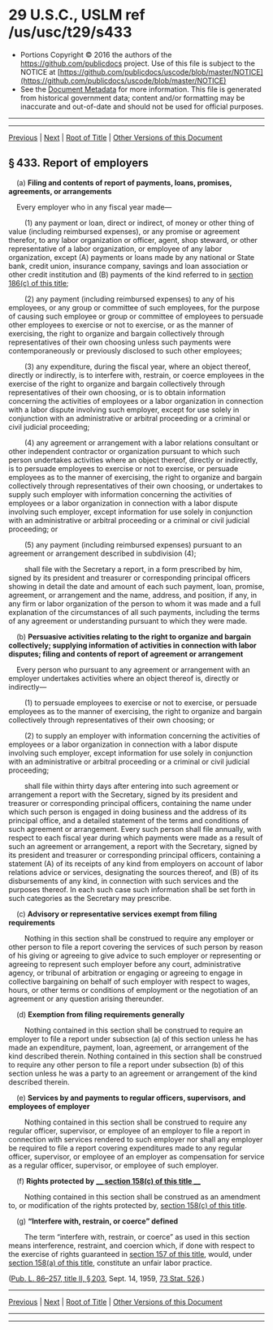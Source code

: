 ---
---

# 29 U.S.C., USLM ref /us/usc/t29/s433

* Portions Copyright © 2016 the authors of the https://github.com/publicdocs project.
  Use of this file is subject to the NOTICE at [https://github.com/publicdocs/uscode/blob/master/NOTICE](https://github.com/publicdocs/uscode/blob/master/NOTICE)
* See the [Document Metadata](././../../../../..//README.md) for more information.
  This file is generated from historical government data; content and/or formatting may be inaccurate and out-of-date and should not be used for official purposes.

----------
----------

[Previous](./../../../../..//us/usc/t29/ch11/schIII/m__us_usc_t29_s432.md) | [Next](./../../../../..//us/usc/t29/ch11/schIII/m__us_usc_t29_s434.md) | [Root of Title](./../../../../../) | [Other Versions of this Document](https://publicdocs.github.io/go/links?ns=uslm&ref=%2Fus%2Fusc%2Ft29%2Fs433)

## § 433. Report of employers

    (a) __Filing and contents of report of payments, loans, promises, agreements, or arrangements__ 

    Every employer who in any fiscal year made—

        (1) any payment or loan, direct or indirect, of money or other thing of value (including reimbursed expenses), or any promise or agreement therefor, to any labor organization or officer, agent, shop steward, or other representative of a labor organization, or employee of any labor organization, except (A) payments or loans made by any national or State bank, credit union, insurance company, savings and loan association or other credit institution and (B) payments of the kind referred to in [section 186(c) of this title][/us/usc/t29/s186/c];

        (2) any payment (including reimbursed expenses) to any of his employees, or any group or committee of such employees, for the purpose of causing such employee or group or committee of employees to persuade other employees to exercise or not to exercise, or as the manner of exercising, the right to organize and bargain collectively through representatives of their own choosing unless such payments were contemporaneously or previously disclosed to such other employees;

        (3) any expenditure, during the fiscal year, where an object thereof, directly or indirectly, is to interfere with, restrain, or coerce employees in the exercise of the right to organize and bargain collectively through representatives of their own choosing, or is to obtain information concerning the activities of employees or a labor organization in connection with a labor dispute involving such employer, except for use solely in conjunction with an administrative or arbitral proceeding or a criminal or civil judicial proceeding;

        (4) any agreement or arrangement with a labor relations consultant or other independent contractor or organization pursuant to which such person undertakes activities where an object thereof, directly or indirectly, is to persuade employees to exercise or not to exercise, or persuade employees as to the manner of exercising, the right to organize and bargain collectively through representatives of their own choosing, or undertakes to supply such employer with information concerning the activities of employees or a labor organization in connection with a labor dispute involving such employer, except information for use solely in conjunction with an administrative or arbitral proceeding or a criminal or civil judicial proceeding; or

        (5) any payment (including reimbursed expenses) pursuant to an agreement or arrangement described in subdivision (4);

        shall file with the Secretary a report, in a form prescribed by him, signed by its president and treasurer or corresponding principal officers showing in detail the date and amount of each such payment, loan, promise, agreement, or arrangement and the name, address, and position, if any, in any firm or labor organization of the person to whom it was made and a full explanation of the circumstances of all such payments, including the terms of any agreement or understanding pursuant to which they were made.

    (b) __Persuasive activities relating to the right to organize and bargain collectively; supplying information of activities in connection with labor disputes; filing and contents of report of agreement or arrangement__ 

    Every person who pursuant to any agreement or arrangement with an employer undertakes activities where an object thereof is, directly or indirectly—

        (1) to persuade employees to exercise or not to exercise, or persuade employees as to the manner of exercising, the right to organize and bargain collectively through representatives of their own choosing; or

        (2) to supply an employer with information concerning the activities of employees or a labor organization in connection with a labor dispute involving such employer, except information for use solely in conjunction with an administrative or arbitral proceeding or a criminal or civil judicial proceeding;

        shall file within thirty days after entering into such agreement or arrangement a report with the Secretary, signed by its president and treasurer or corresponding principal officers, containing the name under which such person is engaged in doing business and the address of its principal office, and a detailed statement of the terms and conditions of such agreement or arrangement. Every such person shall file annually, with respect to each fiscal year during which payments were made as a result of such an agreement or arrangement, a report with the Secretary, signed by its president and treasurer or corresponding principal officers, containing a statement (A) of its receipts of any kind from employers on account of labor relations advice or services, designating the sources thereof, and (B) of its disbursements of any kind, in connection with such services and the purposes thereof. In each such case such information shall be set forth in such categories as the Secretary may prescribe.

    (c) __Advisory or representative services exempt from filing requirements__ 

        Nothing in this section shall be construed to require any employer or other person to file a report covering the services of such person by reason of his giving or agreeing to give advice to such employer or representing or agreeing to represent such employer before any court, administrative agency, or tribunal of arbitration or engaging or agreeing to engage in collective bargaining on behalf of such employer with respect to wages, hours, or other terms or conditions of employment or the negotiation of an agreement or any question arising thereunder.

    (d) __Exemption from filing requirements generally__ 

        Nothing contained in this section shall be construed to require an employer to file a report under subsection (a) of this section unless he has made an expenditure, payment, loan, agreement, or arrangement of the kind described therein. Nothing contained in this section shall be construed to require any other person to file a report under subsection (b) of this section unless he was a party to an agreement or arrangement of the kind described therein.

    (e) __Services by and payments to regular officers, supervisors, and employees of employer__ 

        Nothing contained in this section shall be construed to require any regular officer, supervisor, or employee of an employer to file a report in connection with services rendered to such employer nor shall any employer be required to file a report covering expenditures made to any regular officer, supervisor, or employee of an employer as compensation for service as a regular officer, supervisor, or employee of such employer.

    (f) __Rights protected by__  __[__  __section 158(c) of this title__  __][/us/usc/t29/s158/c]__ 

        Nothing contained in this section shall be construed as an amendment to, or modification of the rights protected by, [section 158(c) of this title][/us/usc/t29/s158/c].

    (g) __“Interfere with, restrain, or coerce” defined__ 

        The term “interfere with, restrain, or coerce” as used in this section means interference, restraint, and coercion which, if done with respect to the exercise of rights guaranteed in [section 157 of this title][/us/usc/t29/s157], would, under [section 158(a) of this title][/us/usc/t29/s158/a], constitute an unfair labor practice.

([Pub. L. 86–257, title II, § 203][/us/pl/86/257/s203], Sept. 14, 1959, [73 Stat. 526][/us/stat/73/526].)

----------

[Previous](./../../../../..//us/usc/t29/ch11/schIII/m__us_usc_t29_s432.md) | [Next](./../../../../..//us/usc/t29/ch11/schIII/m__us_usc_t29_s434.md) | [Root of Title](./../../../../../) | [Other Versions of this Document](https://publicdocs.github.io/go/links?ns=uslm&ref=%2Fus%2Fusc%2Ft29%2Fs433)

----------
----------

[/us/usc/t29/s186/c]: https://publicdocs.github.io/go/links?ns=uslm&ref=%2Fus%2Fusc%2Ft29%2Fs186%2Fc
[/us/usc/t29/s158/c]: https://publicdocs.github.io/go/links?ns=uslm&ref=%2Fus%2Fusc%2Ft29%2Fs158%2Fc
[/us/usc/t29/s158/c]: https://publicdocs.github.io/go/links?ns=uslm&ref=%2Fus%2Fusc%2Ft29%2Fs158%2Fc
[/us/usc/t29/s157]: https://publicdocs.github.io/go/links?ns=uslm&ref=%2Fus%2Fusc%2Ft29%2Fs157
[/us/usc/t29/s158/a]: https://publicdocs.github.io/go/links?ns=uslm&ref=%2Fus%2Fusc%2Ft29%2Fs158%2Fa
[/us/pl/86/257/s203]: https://publicdocs.github.io/go/links?ns=uslm&ref=%2Fus%2Fpl%2F86%2F257%2Fs203
[/us/stat/73/526]: https://publicdocs.github.io/go/links?ns=uslm&ref=%2Fus%2Fstat%2F73%2F526


